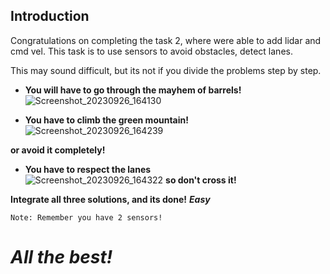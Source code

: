 ## Introduction

Congratulations on completing the task 2, where were able to add lidar and cmd vel.
This task is to use sensors to avoid obstacles, detect lanes.

This may sound difficult, but its not if you divide the problems step by step.


- **You will have to go through the mayhem of barrels!**<br>
![Screenshot_20230926_164130](https://github.com/yashas3013/ros_gazebo_task/assets/40001795/e9f15363-dc0e-4c92-bb13-9daed45020b7)<br>

- **You have to climb the green mountain!**<br>
![Screenshot_20230926_164239](https://github.com/yashas3013/ros_gazebo_task/assets/40001795/6a99da7f-31ed-488b-b9c5-c4b07d91c3a2)

**or avoid it completely!**


- **You have to respect the lanes**<br>
![Screenshot_20230926_164322](https://github.com/yashas3013/ros_gazebo_task/assets/40001795/ccc5049c-5b4d-4e9a-b696-5e3983e24268)
**so don't cross it!**

**Integrate all three solutions, and its done!**
***Easy***

	Note: Remember you have 2 sensors!
<h1><i>All the best!</i></h1>
